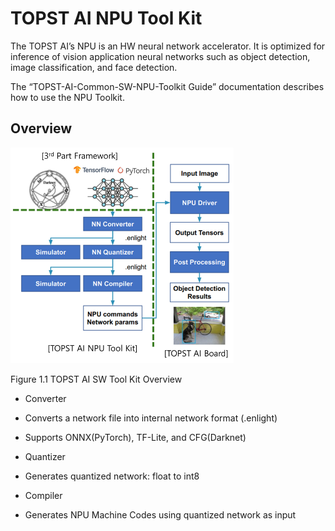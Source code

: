 ﻿# TOPST AI NPU Tool Kit

The TOPST AI’s NPU is an HW neural network accelerator. It is optimized
for inference of vision application neural networks such as object
detection, image classification, and face detection.

The “TOPST-AI-Common-SW-NPU-Toolkit Guide” documentation describes how
to use the NPU Toolkit.

## Overview

<img src="https://github.com/topst-development/Documentation/blob/Tsolutions/TOPST-AI/Software/media/1. Overview.image1.png"
style="width:3.71875in;height:3.59514in" />

Figure 1.1 TOPST AI SW Tool Kit Overview

- Converter

<!-- -->

- Converts a network file into internal network format (.enlight)

- Supports ONNX(PyTorch), TF-Lite, and CFG(Darknet)

<!-- -->

- Quantizer

<!-- -->

- Generates quantized network: float to int8

<!-- -->

- Compiler

<!-- -->

- Generates NPU Machine Codes using quantized network as input
